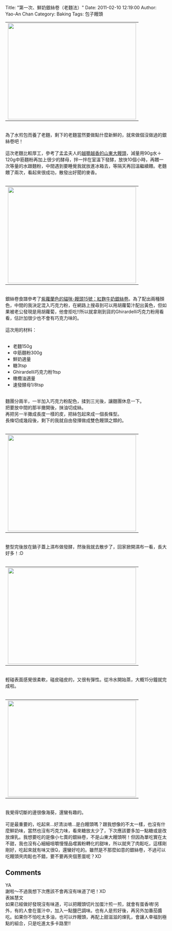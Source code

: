 Title: "第一次、鮮奶銀絲卷（老麵法）"
Date: 2011-02-10 12:19:00
Author: Yao-An Chan
Category: Baking
Tags: 包子饅頭


<div class='post'>
<center><table style="width: auto;"><tbody><tr><td><a href="https://picasaweb.google.com/lh/photo/1WhDcE0Lmitgr0TBIcHORA?feat=embedwebsite"><img height="300" src="https://lh3.googleusercontent.com/_mvtDPM7iODU/TVRAKeihX9I/AAAAAAAAJn4/zr4HAYJRNo8/s400/P1010337.jpg" width="400" /></a></td></tr></tbody></table></center><br />為了水煎包而養了老麵，剩下的老麵當然要做點什麼新鮮的，就來做個沒做過的銀絲卷吧！<br /><br />這次老麵比較厚工，參考了孟孟夫人的<a href="http://blog.xuite.net/jackie.baking/meng/15871130">越嚼越香的山東大饅頭</a>，減量用90g水＋120g中筋麵粉再加上很少的酵母，拌一拌在室溫下發酵，放快10個小時，再餵一次等量的水跟麵粉，中間遇到要睡覺我就放進冰箱去，等隔天再回溫繼續餵。老麵餵了兩次，看起來很成功，散發出好聞的麥香。<br /><br /><center><table style="width: auto;"><tbody><tr><td><a href="https://picasaweb.google.com/lh/photo/A4BaToVQMPAaVe3YDF93fw?feat=embedwebsite"><img height="300" src="https://lh3.googleusercontent.com/_mvtDPM7iODU/TVQ_y15f_YI/AAAAAAAAJng/4r2NGxd7WRo/s400/P1010325.jpg" width="400" /></a></td></tr></tbody></table></center><br />銀絲卷食譜參考了<a href="http://mypaper.pchome.com.tw/persiancat/post/1304116049">紫蘿蘭色的貓咪-饅頭15號：紅麴牛奶銀絲卷</a>。為了配出兩種顏色，中間的我決定混入巧克力粉，在網路上搜尋到可以用胡蘿蔔汁配出黃色，但如果被老公發現是用胡蘿蔔，他會拒吃!!所以就拿剛到貨的Ghirardelli巧克力粉用看看，估計加很少也不會有巧克力味的。<br /><br />這次用的材料：<br /><br /><ul><li>老麵150g</li><li>中筋麵粉300g</li><li>鮮奶適量</li><li>糖3tsp</li><li>Ghirardelli巧克力粉1tsp</li><li>橄欖油適量</li><li>速發酵母1/8tsp</li></ul><br />麵團分兩半，一半加入巧克力粉配色，揉到三光後，讓麵團休息一下。<br />把要放中間的那半撖開後，抹油切成絲。<br />再把另一半撖成長度一樣的皮，把絲包起來成一個長條型。<br />長條切成幾段後，剩下的我就自由發揮做成雙色饅頭之類的。<br /><br /><center><table style="width: auto;"><tbody><tr><td><a href="https://picasaweb.google.com/lh/photo/vJwUtg1Yzt1uVImFD5TOdA?feat=embedwebsite"><img height="300" src="https://lh5.googleusercontent.com/_mvtDPM7iODU/TVQ_7D7AgOI/AAAAAAAAJnk/h0YZs4zRR7Q/s400/P1010326.jpg" width="400" /></a></td></tr></tbody></table></center><br />整型完後放在鍋子蓋上濕布做發酵，然後我就去散步了，回家掀開濕布一看，長大好多！:D<br /><br /><center><table style="width: auto;"><tbody><tr><td><a href="https://picasaweb.google.com/lh/photo/K2L-EUOcXFt6s5cMEMy5ig?feat=embedwebsite"><img height="300" src="https://lh4.googleusercontent.com/_mvtDPM7iODU/TVQ_-oglB_I/AAAAAAAAJno/ZmaP0fCinuE/s400/P1010329.jpg" width="400" /></a></td></tr></tbody></table></center><br />輕碰表面感覺很柔軟，碰皮碰皮的，又很有彈性。從冷水開始蒸，大概15分鐘就完成啦。<br /><br /><center><table style="width: auto;"><tbody><tr><td><a href="https://picasaweb.google.com/lh/photo/tzjiso1MCD8EwgyJ25W_LQ?feat=embedwebsite"><img height="300" src="https://lh6.googleusercontent.com/_mvtDPM7iODU/TVRAGWgss0I/AAAAAAAAJn0/BJ3FafyF8NY/s400/P1010336.jpg" width="400" /></a></td></tr></tbody></table></center><br />我覺得切斷的邊很像海葵，還蠻有趣的。<br /><br />可是最重要的，吃起來...好清淡唷...是白饅頭嗎？跟我想像的不太一樣，也沒有什麼鮮奶味，當然也沒有巧克力味，看來糖放太少了，下次應該要多加一點糖或是改放煉乳。我想要吃的是像小七賣的銀絲卷，不是山東大饅頭啊！但因為單吃實在太不甜，我也沒有心細細咀嚼慢慢品嚐澱粉轉化的甜味，所以就夾了肉鬆吃，這樣剛剛好，吃起來就有味又很Q，還蠻好吃的。雖然是不那麼如意的銀絲卷，不過可以吃饅頭夾肉鬆也不錯，要不要再夾個蔥蛋呢？XD</div>
<h2>Comments</h2>
<div class='comments'>
<div class='comment'>
<div class='author'>YA</div>
<div class='content'>
謝啦～不過我想下次應該不會再沒有味道了吧！XD</div>
</div>
<div class='comment'>
<div class='author'>表姊慧文</div>
<div class='content'>
如果已經做好發現沒有味道，可以把饅頭切片加蛋汁煎一煎，就會有蛋香唷!另外，有的人會在蛋汁中，加入一點鹽巴調味。也有人是煎好後，再另外加番茄醬吃。如果你不怕吃太多油，也可以炸饅頭，再配上甜滋滋的煉乳，會讓人幸福到極點的組合，只是吃進太多卡路里!!</div>
</div>
</div>
